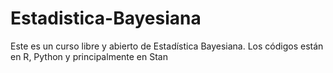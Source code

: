 # Estadistica-Bayesiana
Este es un curso libre y abierto de Estadística Bayesiana.
Los códigos están en R, Python y principalmente en Stan
